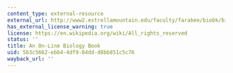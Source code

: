 ```yaml
---
content_type: external-resource
external_url: http://www2.estrellamountain.edu/faculty/farabee/biobk/biobooktoc.html
has_external_license_warning: true
license: https://en.wikipedia.org/wiki/All_rights_reserved
status: ''
title: An On-Line Biology Book
uid: 5b3c5662-ebb4-4df9-84dd-d8bb851c5c76
wayback_url: ''
---
```

